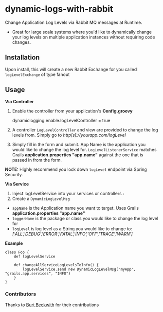 dynamic-logs-with-rabbit
============

Change Application Log Levels via Rabbit MQ messages at Runtime.

- Great for large scale systems where you'd like to dynamically change your log levels on multiple application instances without requiring code changes.


Installation
-------

Upon install, this will create a new Rabbit Exchange for you called `logLevelExchange` of type fanout


Usage
-------

**Via Controller**

1. Enable the controller from your application's **Config.groovy**

    dynamiclogging.enable.logLevelController = true

2. A controller `LogLevelController` and view are provided to change the log levels from.  Simply go to _http[s]://yourapp.com/logLevel_

3. Simply fill in the form and submit.  App Name is the application you would like to change the log level for. `LogLevelListenerService` matches Grails **application.properties "app.name"** against the one that is passed in from the form.


**NOTE:** Highly recommend you lock down `logLevel` endpoint via Spring Security.

**Via Service**

1. Inject logLevelService into your services or controllers :
2. Create a `DynamicLogLevelMsg`

- `appName` is the Application name you want to target.  Uses Grails **application.properties "app.name"**
- `loggerName` is the package or class you would like to change the log level for
- `logLevel` is log level as a String you would like to change to: *['ALL','DEBUG','ERROR','FATAL','INFO','OFF','TRACE','WARN']*

**Example**

    class Foo {
        def logLevelService

        def changeAllServiceLogLevelsToInfo() {
            logLevelService.send new DynamicLogLevelMsg("myApp", "grails.app.services", "INFO")
        }
    }

### Contributors

Thanks to [Burt Beckwith](https://github.com/burtbeckwith) for their contributions
